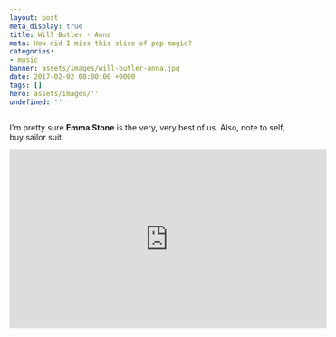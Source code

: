 ```yaml
---
layout: post
meta_display: true
title: Will Butler - Anna
meta: How did I miss this slice of pop magic?
categories:
- music
banner: assets/images/will-butler-anna.jpg
date: 2017-02-02 00:00:00 +0000
tags: []
hero: assets/images/''
undefined: ''
---
```

I'm pretty sure **Emma Stone** is the very, very best of us. Also, note to self, buy sailor suit.

<div class="flex-video widescreen"> <iframe width="560" height="315" src="https://www.youtube.com/embed/7QFvgHIJrEQ" frameborder="0" allowfullscreen></iframe> </div>
